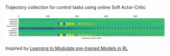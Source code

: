 Trajectory collection for control tasks using online Soft Actor-Critic

![](buffer.png)

Inspired by [Learning to Modulate pre-trained Models in RL](https://openreview.net/forum?id=aIpGtPwXny)
